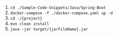 1. `cd ./Sample-Code-Snippets/Java/Spring-Boot`
2. `docker-compose -f ./docker-compose.yaml up -d`
3. `cd ./{project}`
4. `mvn clean install`
5. `java -jar target/{jarFileName}.jar` 